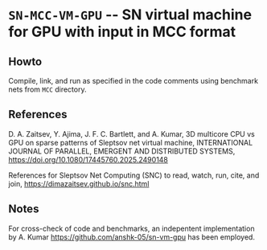# `SN-MCC-VM-GPU` -- SN virtual machine for GPU with input in MCC format

## Howto

Compile, link, and run as specified in the code comments using benchmark nets from `MCC` directory.


## References

D. A. Zaitsev, Y. Ajima, J. F. C. Bartlett, and  A. Kumar, 3D multicore CPU vs GPU on sparse patterns of Sleptsov net virtual machine, INTERNATIONAL JOURNAL OF PARALLEL, EMERGENT AND DISTRIBUTED SYSTEMS, https://doi.org/10.1080/17445760.2025.2490148

References for Sleptsov Net Computing (SNC) to read, watch, run, cite, and join, https://dimazaitsev.github.io/snc.html


## Notes

For cross-check of code and benchmarks, an indepentent implementation by A. Kumar https://github.com/anshk-05/sn-vm-gpu has been employed.
